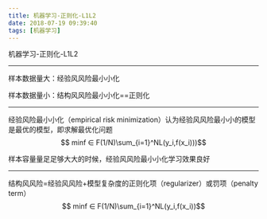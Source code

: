 ```yaml
---
title: 机器学习-正则化-L1L2
date: 2018-07-19 09:39:40
tags: [机器学习]
---
```


机器学习-正则化-L1L2

<!--more-->


---
样本数据量大：经验⻛风险最⼩小化

样本数据量小：结构⻛风险最⼩小化==正则化

---

经验风险最⼩小化（empirical risk minimization）认为经验⻛风险最⼩小的模型是最优的模型，即求解最优化问题
$$ minf ∈ F(1/N)\sum_{i=1}^NL(y_i,f(x_i)))$$

样本容量量⾜足够⼤大的时候，经验⻛风险最⼩小化学习效果良好

---
结构⻛风险=经验⻛风险+模型复杂度的正则化项（regularizer）或罚项（penalty term）
$$ minf ∈ F(1/N)\sum_{i=1}^NL(y_i,f(x_i))$$


